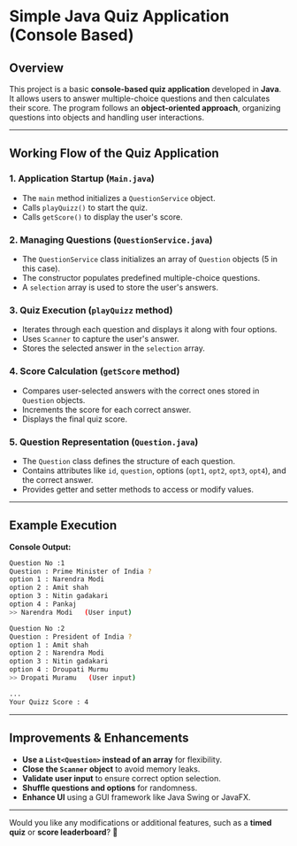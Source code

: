 # Simple Java Quiz Application (Console Based)

## Overview
This project is a basic **console-based quiz application** developed in **Java**. It allows users to answer multiple-choice questions and then calculates their score. The program follows an **object-oriented approach**, organizing questions into objects and handling user interactions.

---

## Working Flow of the Quiz Application

### 1. Application Startup (`Main.java`)
- The `main` method initializes a `QuestionService` object.
- Calls `playQuizz()` to start the quiz.
- Calls `getScore()` to display the user's score.

### 2. Managing Questions (`QuestionService.java`)
- The `QuestionService` class initializes an array of `Question` objects (5 in this case).
- The constructor populates predefined multiple-choice questions.
- A `selection` array is used to store the user's answers.

### 3. Quiz Execution (`playQuizz` method)
- Iterates through each question and displays it along with four options.
- Uses `Scanner` to capture the user's answer.
- Stores the selected answer in the `selection` array.

### 4. Score Calculation (`getScore` method)
- Compares user-selected answers with the correct ones stored in `Question` objects.
- Increments the score for each correct answer.
- Displays the final quiz score.

### 5. Question Representation (`Question.java`)
- The `Question` class defines the structure of each question.
- Contains attributes like `id`, `question`, options (`opt1`, `opt2`, `opt3`, `opt4`), and the correct answer.
- Provides getter and setter methods to access or modify values.

---

## Example Execution

**Console Output:**
```sh
Question No :1
Question : Prime Minister of India ?
option 1 : Narendra Modi
option 2 : Amit shah
option 3 : Nitin gadakari
option 4 : Pankaj
>> Narendra Modi   (User input)

Question No :2
Question : President of India ?
option 1 : Amit shah
option 2 : Narendra Modi
option 3 : Nitin gadakari
option 4 : Droupati Murmu
>> Dropati Muramu   (User input)

...
Your Quizz Score : 4
```

---

## Improvements & Enhancements
- **Use a `List<Question>` instead of an array** for flexibility.
- **Close the `Scanner` object** to avoid memory leaks.
- **Validate user input** to ensure correct option selection.
- **Shuffle questions and options** for randomness.
- **Enhance UI** using a GUI framework like Java Swing or JavaFX.

---

Would you like any modifications or additional features, such as a **timed quiz** or **score leaderboard**? 🚀

